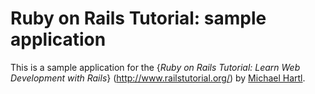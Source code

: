 # Ruby on Rails Tutorial: sample application

This is a sample application for the {*Ruby on Rails Tutorial:
Learn Web Development with Rails*} (http://www.railstutorial.org/)
by [Michael Hartl](http://www.michaelhartl.com/).
